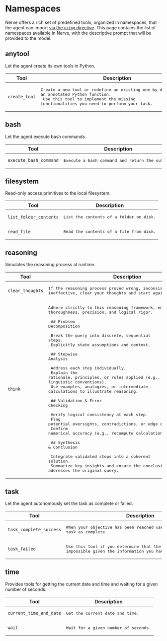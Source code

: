 # Namespaces

Nerve offers a rich set of predefined tools, organized in namespaces, that the agent can import [via the `using` directive](index.md#usage). This page contains the list of namespaces available in Nerve, with the descriptive prompt that will be provided to the model.

## anytool

Let the agent create its own tools in Python.

| Tool | Description |
|------|-------------|
| `create_tool` | <pre>Create a new tool or redefine an existing one by defining it as an annotated Python function.<br>    Use this tool to implement the missing functionalities you need to perform your task.</pre> |

## bash

Let the agent execute bash commands.

| Tool | Description |
|------|-------------|
| `execute_bash_command` | <pre>Execute a bash command and return the output.</pre> |

## filesystem

Read-only access primitives to the local filesystem.

| Tool | Description |
|------|-------------|
| `list_folder_contents` | <pre>List the contents of a folder on disk.</pre> |
| `read_file` | <pre>Read the contents of a file from disk.</pre> |

## reasoning

Simulates the reasoning process at runtime.

| Tool | Description |
|------|-------------|
| `clear_thoughts` | <pre>If the reasoning process proved wrong, inconsistent or ineffective, clear your thoughts and start again.</pre> |
| `think` | <pre>Adhere strictly to this reasoning framework, ensuring thoroughness, precision, and logical rigor.<br><br>    ## Problem Decomposition<br><br>    Break the query into discrete, sequential steps.<br>    Explicitly state assumptions and context.<br><br>    ## Stepwise Analysis<br><br>    Address each step individually.<br>    Explain the rationale, principles, or rules applied (e.g., mathematical laws, linguistic conventions).<br>    Use examples, analogies, or intermediate calculations to illustrate reasoning.<br><br>    ## Validation & Error Checking<br><br>    Verify logical consistency at each step.<br>    Flag potential oversights, contradictions, or edge cases.<br>    Confirm numerical accuracy (e.g., recompute calculations).<br><br>    ## Synthesis & Conclusion<br><br>    Integrate validated steps into a coherent solution.<br>    Summarize key insights and ensure the conclusion directly addresses the original query.</pre> |

## task

Let the agent autonomously set the task as complete or failed.

| Tool | Description |
|------|-------------|
| `task_complete_success` | <pre>When your objective has been reached use this tool to set the task as complete.</pre> |
| `task_failed` | <pre>Use this tool if you determine that the given goal or task is impossible given the information you have.</pre> |

## time

Provides tools for getting the current date and time and waiting for a given number of seconds.

| Tool | Description |
|------|-------------|
| `current_time_and_date` | <pre>Get the current date and time.</pre> |
| `wait` | <pre>Wait for a given number of seconds.</pre> |